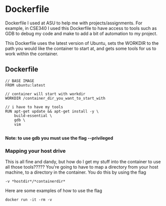 # Dockerfile

Dockerfile I used at ASU to help me with projects/assignments. For example, in CSE340 I used this Dockerfile to have access to tools such as GDB to debug my code and make to add a bit of automation to my project.

This Dockerfile uses the latest version of Ubuntu, sets the WORKDIR to the path you would like the container to start at, and gets some tools for us to work within the container.



## Dockerfile

```
// BASE IMAGE
FROM ubuntu:latest

// container will start with workdir
WORKDIR /container_dir_you_want_to_start_with 

// i have to have my tools
RUN apt-get update && apt-get install -y \
    build-essential \
    gdb \
    vim
    
```

**Note: to use gdb you must use the flag --privileged**

### Mapping your host drive

This is all fine and dandy, but how do I get my stuff into the container to use all those tools????? You're going to have to map a directory from your host machine, to a directory in the container. You do this by using the flag

```
-v *hostdir*/*containerdir*
```

Here are some examples of how to use the flag

```
docker run -it -rm -v 

